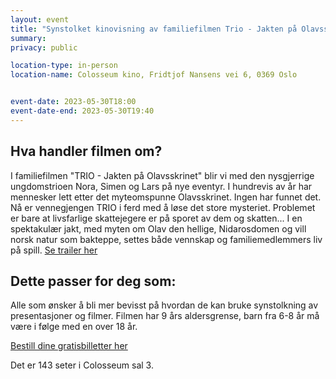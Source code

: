 ```yaml
---
layout: event
title: "Synstolket kinovisning av familiefilmen Trio - Jakten på Olavsskrinet" 
summary: 
privacy: public

location-type: in-person
location-name: Colosseum kino, Fridtjof Nansens vei 6, 0369 Oslo


event-date: 2023-05-30T18:00
event-date-end: 2023-05-30T19:40
---
```

## Hva handler filmen om?
I familiefilmen "TRIO - Jakten på Olavsskrinet" blir vi med den nysgjerrige ungdomstrioen Nora, Simen og Lars på nye eventyr. I hundrevis av år har mennesker lett etter det myteomspunne Olavsskrinet. Ingen har funnet det. Nå er vennegjengen TRIO i ferd med å løse det store mysteriet. Problemet er bare at livsfarlige skattejegere er på sporet av dem og skatten... I en spektakulær jakt, med myten om Olav den hellige, Nidarosdomen og vill norsk natur som bakteppe, settes både vennskap og familiemedlemmers liv på spill.
[Se trailer her](https://www.imdb.com/video/vi703707161/?playlistId=tt6404816&ref_=tt_pr_ov_vi)

## Dette passer for deg som:
Alle som ønsker å bli mer bevisst på hvordan de kan bruke synstolkning av presentasjoner og filmer. Filmen har 9 års aldersgrense, barn fra 6-8 år må være i følge med en over 18 år.

[Bestill dine gratisbilletter her](https://www.nfkino.no/showtime/1003/48230)

Det er 143 seter i Colosseum sal 3.
